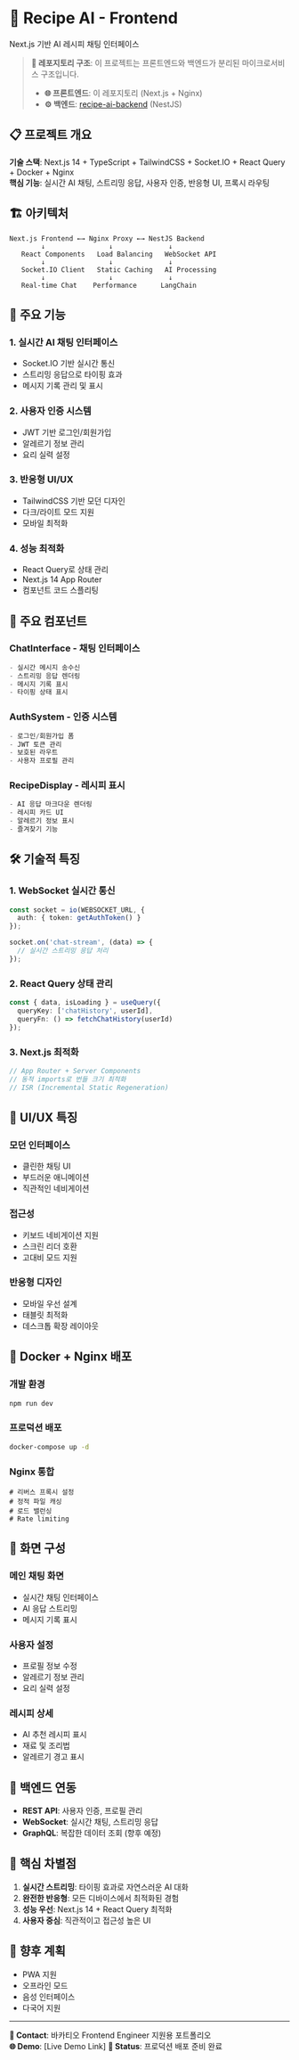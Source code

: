 # 🍳 Recipe AI - Frontend

Next.js 기반 AI 레시피 채팅 인터페이스

> **📂 레포지토리 구조**: 이 프로젝트는 프론트엔드와 백엔드가 분리된 마이크로서비스 구조입니다.
> - **🌐 프론트엔드**: 이 레포지토리 (Next.js + Nginx)  
> - **⚙️ 백엔드**: [recipe-ai-backend](https://github.com/choeseonghyeon/recipe-ai-backend) (NestJS)

## 📋 프로젝트 개요

**기술 스택**: Next.js 14 + TypeScript + TailwindCSS + Socket.IO + React Query + Docker + Nginx  
**핵심 기능**: 실시간 AI 채팅, 스트리밍 응답, 사용자 인증, 반응형 UI, 프록시 라우팅

## 🏗 아키텍처

```
Next.js Frontend ←→ Nginx Proxy ←→ NestJS Backend
        ↓                ↓              ↓
   React Components   Load Balancing   WebSocket API
        ↓                ↓              ↓  
   Socket.IO Client   Static Caching   AI Processing
        ↓                ↓              ↓
   Real-time Chat    Performance      LangChain
```

## 🚀 주요 기능

### 1. **실시간 AI 채팅 인터페이스**
- Socket.IO 기반 실시간 통신
- 스트리밍 응답으로 타이핑 효과
- 메시지 기록 관리 및 표시

### 2. **사용자 인증 시스템**
- JWT 기반 로그인/회원가입
- 알레르기 정보 관리
- 요리 실력 설정

### 3. **반응형 UI/UX**
- TailwindCSS 기반 모던 디자인
- 다크/라이트 모드 지원
- 모바일 최적화

### 4. **성능 최적화**
- React Query로 상태 관리
- Next.js 14 App Router
- 컴포넌트 코드 스플리팅

## 🔧 주요 컴포넌트

### **ChatInterface** - 채팅 인터페이스
```typescript
- 실시간 메시지 송수신
- 스트리밍 응답 렌더링
- 메시지 기록 표시
- 타이핑 상태 표시
```

### **AuthSystem** - 인증 시스템
```typescript
- 로그인/회원가입 폼
- JWT 토큰 관리
- 보호된 라우트
- 사용자 프로필 관리
```

### **RecipeDisplay** - 레시피 표시
```typescript
- AI 응답 마크다운 렌더링
- 레시피 카드 UI
- 알레르기 정보 표시
- 즐겨찾기 기능
```

## 🛠 기술적 특징

### **1. WebSocket 실시간 통신**
```typescript
const socket = io(WEBSOCKET_URL, {
  auth: { token: getAuthToken() }
});

socket.on('chat-stream', (data) => {
  // 실시간 스트리밍 응답 처리
});
```

### **2. React Query 상태 관리**
```typescript
const { data, isLoading } = useQuery({
  queryKey: ['chatHistory', userId],
  queryFn: () => fetchChatHistory(userId)
});
```

### **3. Next.js 최적화**
```typescript
// App Router + Server Components
// 동적 imports로 번들 크기 최적화
// ISR (Incremental Static Regeneration)
```

## 🎨 UI/UX 특징

### **모던 인터페이스**
- 클린한 채팅 UI
- 부드러운 애니메이션
- 직관적인 네비게이션

### **접근성**
- 키보드 네비게이션 지원
- 스크린 리더 호환
- 고대비 모드 지원

### **반응형 디자인**
- 모바일 우선 설계
- 태블릿 최적화
- 데스크톱 확장 레이아웃

## 🐳 Docker + Nginx 배포

### **개발 환경**
```bash
npm run dev
```

### **프로덕션 배포**
```bash
docker-compose up -d
```

### **Nginx 통합**
```nginx
# 리버스 프록시 설정
# 정적 파일 캐싱
# 로드 밸런싱
# Rate limiting
```

## 📱 화면 구성

### **메인 채팅 화면**
- 실시간 채팅 인터페이스
- AI 응답 스트리밍
- 메시지 기록 표시

### **사용자 설정**
- 프로필 정보 수정
- 알레르기 정보 관리
- 요리 실력 설정

### **레시피 상세**
- AI 추천 레시피 표시
- 재료 및 조리법
- 알레르기 경고 표시

## 🔗 백엔드 연동

- **REST API**: 사용자 인증, 프로필 관리
- **WebSocket**: 실시간 채팅, 스트리밍 응답
- **GraphQL**: 복잡한 데이터 조회 (향후 예정)

## 🎯 핵심 차별점

1. **실시간 스트리밍**: 타이핑 효과로 자연스러운 AI 대화
2. **완전한 반응형**: 모든 디바이스에서 최적화된 경험
3. **성능 우선**: Next.js 14 + React Query 최적화
4. **사용자 중심**: 직관적이고 접근성 높은 UI

## 🚀 향후 계획

- PWA 지원
- 오프라인 모드
- 음성 인터페이스
- 다국어 지원

---

**📧 Contact**: 바카티오 Frontend Engineer 지원용 포트폴리오  
**🌐 Demo**: [Live Demo Link]
**🚀 Status**: 프로덕션 배포 준비 완료
